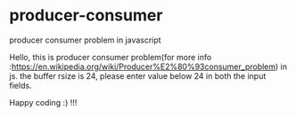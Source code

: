 # producer-consumer
producer consumer problem in javascript


Hello,
 this is producer consumer problem(for more info :https://en.wikipedia.org/wiki/Producer%E2%80%93consumer_problem) in js.
 the buffer rsize is 24, please enter value below 24 in both the input fields.
 
 
 Happy coding :) !!!
